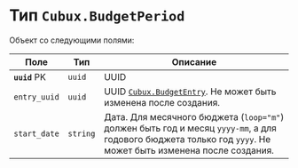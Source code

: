 Тип `Cubux.BudgetPeriod`
========================

Объект со следующими полями:

Поле | Тип | Описание
---- | --- | --------
**`uuid`** PK | `uuid`   | UUID
`entry_uuid`  | `uuid`   | UUID [`Cubux.BudgetEntry`][Cubux.BudgetEntry]. Не может быть изменена после создания.
`start_date`  | `string` | Дата. Для месячного бюджета (`loop="m"`) должен быть год и месяц `yyyy-mm`, а для годового бюджета только год `yyyy`. Не может быть изменена после создания.


[Cubux.BudgetEntry]: ./budget-entry.md
